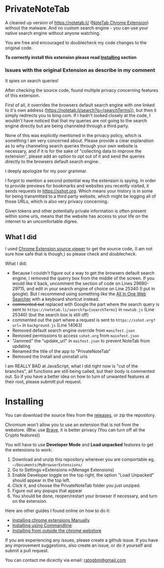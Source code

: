 # PrivateNoteTab
A cleaned up version of https://notetab.li/ ([NoteTab Chrome Extension](https://chrome.google.com/webstore/detail/notetab-notepad-in-the-ho/cjnhekhopohdcoojldnnpfmogbljienl)) without the malware. And no custom search engine - you can use your native search engine without anyone watching.

You are free and encouraged to doublecheck my code changes to the original code.

**To correctly install this extension please read [Installing](#installing) section**

### Issues with the original Extension as describe in my comment
It spies on search queries! 

After checking the source code, found multiple privacy concerning features of this extension. 

First of all, it overrides the browsers default search engine with one linked to it's own address (https://notetab.li/search?q={searchTerms}), but then it simply redirects you to bing.com. If I hadn't looked closely at the code, I wouldn't have noticed that that my queries are not going to the search engine directly but are being channeled through a third party.

None of this was explicitly mentioned in the privacy policy, which is something I am very concerned about. Please provide a clear explanation as to why channeling search queries through your own website is necessary, and if it is for the sake of "collecting data to improve the extension", please add an option to opt out of it and send the queries directly to the browsers default search engine.

I deeply apologize for my poor grammar.

I forgot to mention a second potential way the extension is spying. In order to provide previews for bookmarks and websites you recently visited, it sends requests to https://sshot.org. Which means your history is in some for being transmitted to a third party website, which might be logging all of those URLs, which is also very privacy concerning.

Given tokens and other potentially private information is often present within some urls, means that the website has access to your life on the internet to an uncomfortable digree.

## What I did

I used [Chrome Extension source viewer](https://chrome.google.com/webstore/detail/chrome-extension-source-v/jifpbeccnghkjeaalbbjmodiffmgedin) to get the source code, (I am not sure how safe that is though,) so please check and doublecheck.

What I did:
- Because I couldn't figure out a way to get the browsers default search engine, I removed the querry box from the middle of the screen. If you would like it back, uncomment the section of code on Lines 29690-29715, and edit in your search engine of choice on Line 25340 (I put in google). But I recommend using something like the [All In One Web Searcher](https://chrome.google.com/webstore/detail/all-in-one-web-searcher/enofjgiadilpmldfknojklfjbeaooiap) with a keyboard shortcut instead.
- ~~commented out~~ replaced with Google the part where the search query is sent to `https://notetab.li/search?q={searchTerms}` in `newtab.js` (Line 25340) (but the search box is still off)
- commented out the part where a request is sent to `https://sshot.org?url=` in `background.js` (Line 14063)
- Removed default search engine override from `manifest.json`
- Removed permissions to access `sshot.org` from `mainfest.json`
- "Jammed" the "update_url" in `maifest.json` to prevent NoteTab from updating
- Renamed the title of the app to "PrivateNoteTab"
- Removed the Install and uninstall urls

I am REALLY BAD at JavaScript, what I did right now is "cut of the branches", all functions are still being called, but their body is commented out. So if you have a better idea on how to turn of unwanted features at their root, please submitt pull request.

# Installing

You can download the source files from the [releases](https://github.com/RatoGBM/PrivateNoteTab/releases), or zip the repository.

Chromium won't allow you to use an extension that is not from the webstore. (Btw. use [Brave](https://brave.com/), it is better privacy (You can turn off all the Crypto features))

You will have to use **Developer Mode** and **Load unpacked** features to get the extensions to work:
1. Download and unzip this repository wherever you are comportable eg. `~/Documents/MyBrowserExtensions/`
1. Go to Settings->Extensions->(Menage Extensions)
2. Enable Developer toggle on the top right, the option "Load Unpacked" should appear in the top left.
3. Click it, and choose the PrivateNoteTab folder you just unziped.
4. Figure out any popups that appear
5. You should be done, reopen/restart your browser if necessary, and turn on the extension.

Here are other guides I found online on how to do it:
- [Installing chrome extensions Manually](https://www.cnet.com/tech/services-and-software/how-to-install-chrome-extensions-manually/)
- [Installing using Commandline](https://stackoverflow.com/questions/16800696/how-install-crx-chrome-extension-via-command-line)
- [Installing from outside the chrome webstore](https://www.howtogeek.com/120743/how-to-install-extensions-from-outside-the-chrome-web-store/)

If you are experiencing any issues, please create a github issue.
If you have any improvement suggestions, also create an issue, or do it yourself and submit a pull request.

You can contact me dicectly via email: ratogbm@gmail.com
